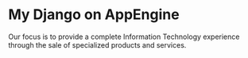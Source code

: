 # My Django on AppEngine
 Our focus is to provide a complete Information Technology experience through the sale of specialized products and services.
